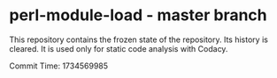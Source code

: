 # perl-module-load - master branch

This repository contains the frozen state of the repository.
Its history is cleared. It is used only for static code
analysis with Codacy.

Commit Time: 1734569985